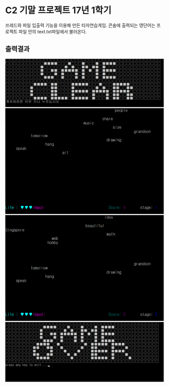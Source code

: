 # C2 기말 프로젝트 17년 1학기
쓰레드와 파일 입출력 기능을 이용해 만든 타자연습게임.
콘솔에 출력되는 영단어는 프로젝트 파일 안의 text.txt파일에서 불러온다.

## 출력결과

![img1](img1.png)
![img2](img2.png)
![img3](img3.png)
![img4](img4.png)